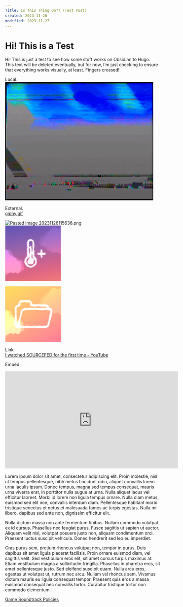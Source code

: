 ```yaml
---
Title: Is This Thing On?! (Test Post)
created: 2023-11-26
modified: 2023-11-27
---
```


# Hi! This is a Test

Hi! This is just a test to see how some stuff works on Obsidian to Hugo.  
This text will be deleted eventually, but for now, I'm just checking to ensure that everything works visually, at least. Fingers crossed!

Local.  
![giphy.gif](giphy.gif)

External.  
[giphy.gif](https://media4.giphy.com/media/lWDgxXQXFXh7O/giphy.gif?cid=ecf05e476k6z1z3n9mmoyihpqmp7lubd9giesmvf4wnssbj9&ep=v1_gifs_search&rid=giphy.gif&ct=g)

![Pasted image 20231126115636.png](Pasted%20image%2020231126115636.png)  
![b.png](b.png)

![a.png](a.png)

Link  
[I watched SOURCEFED for the first time - YouTube](https://www.youtube.com/watch?v=lzYg5d2KDF0)

Embed

<iframe width="560" height="315" src="https://www.youtube.com/embed/lzYg5d2KDF0?si=4amUgbdpW9HnD-kE" title="YouTube video player" frameborder="0" allow="accelerometer; autoplay; clipboard-write; encrypted-media; gyroscope; picture-in-picture; web-share" allowfullscreen></iframe>

Lorem ipsum dolor sit amet, consectetur adipiscing elit. Proin molestie, nisl ut tempus pellentesque, nibh metus tincidunt odio, aliquet convallis lorem urna iaculis ipsum. Donec tempus, magna sed tempus consequat, mauris urna viverra erat, in porttitor nulla augue at urna. Nulla aliquet lacus vel efficitur laoreet. Morbi id lorem non ligula tempus ornare. Nulla diam metus, euismod sed elit non, convallis interdum diam. Pellentesque habitant morbi tristique senectus et netus et malesuada fames ac turpis egestas. Nulla mi libero, dapibus sed ante non, dignissim efficitur elit.

Nulla dictum massa non ante fermentum finibus. Nullam commodo volutpat ex id cursus. Phasellus nec feugiat purus. Fusce sagittis ut sapien ut auctor. Aliquam velit nisl, volutpat posuere justo non, aliquam condimentum orci. Praesent luctus suscipit vehicula. Donec hendrerit sed leo eu imperdiet.

Cras purus sem, pretium rhoncus volutpat non, tempor in purus. Duis dapibus sit amet ligula placerat facilisis. Proin ornare euismod diam, vel sagittis velit. Sed vestibulum eros elit, sit amet cursus turpis maximus at. Etiam vestibulum magna a sollicitudin fringilla. Phasellus in pharetra eros, sit amet pellentesque justo. Sed eleifend suscipit quam. Nulla arcu eros, egestas ut volutpat ut, rutrum nec arcu. Nullam vel rhoncus sem. Vivamus dictum mauris eu ligula consequat tempor. Praesent quis eros a massa euismod consequat nec convallis tortor. Curabitur tristique tortor non commodo elementum.

[Game Soundtrack Policies](Game%20Soundtrack%20Policies.md)
